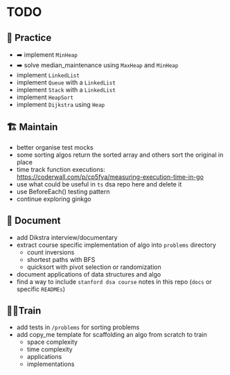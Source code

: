 # TODO

## 💪 Practice
- ➡️ implement `MinHeap`
- ➡️ solve median_maintenance using `MaxHeap` and `MinHeap`
- implement `LinkedList`
- implement `Queue` with a `LinkedList`
- implement `Stack` with a `LinkedList`
- implement `HeapSort`
- implement `Dijkstra` using `Heap`

## 🏗️ Maintain
- better organise test mocks
- some sorting algos return the sorted array and others sort the original in place
- time track function executions: https://coderwall.com/p/cp5fya/measuring-execution-time-in-go
- use what could be useful in `ts` dsa repo here and delete it
- use BeforeEach() testing pattern
- continue exploring ginkgo

## 📔 Document
- add Dikstra interview/documentary
- extract course specific implementation of algo into `problems` directory
    - count inversions
    - shortest paths with BFS
    - quicksort with pivot selection or randomization
- document applications of data structures and algo
- find a way to include `stanford dsa course` notes in this repo (`docs` or specific `READMEs`)

## 🧗‍♂️Train
- add tests in `/problems` for sorting problems
- add copy_me template for scaffolding an algo from scratch to train
    - space complexity
    - time complexity
    - applications
    - implementations
